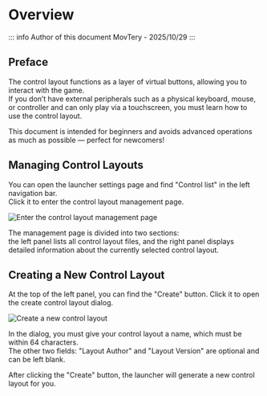 # Overview

::: info Author of this document
MovTery - 2025/10/29
:::

## Preface

The control layout functions as a layer of virtual buttons, allowing you to interact with the game.  
If you don’t have external peripherals such as a physical keyboard, mouse, or controller and can only play via a touchscreen, you must learn how to use the control layout.

This document is intended for beginners and avoids advanced operations as much as possible — perfect for newcomers!

## Managing Control Layouts

You can open the launcher settings page and find "Control list" in the left navigation bar.  
Click it to enter the control layout management page.

![Enter the control layout management page](/en/docs/control2_help/overview/find_manage.png)

The management page is divided into two sections:  
the left panel lists all control layout files, and the right panel displays detailed information about the currently selected control layout.

## Creating a New Control Layout

At the top of the left panel, you can find the "Create" button. Click it to open the create control layout dialog.

![Create a new control layout](/en/docs/control2_help/overview/create_new.png)

In the dialog, you must give your control layout a name, which must be within 64 characters.  
The other two fields: "Layout Author" and "Layout Version" are optional and can be left blank.

After clicking the "Create" button, the launcher will generate a new control layout for you.
